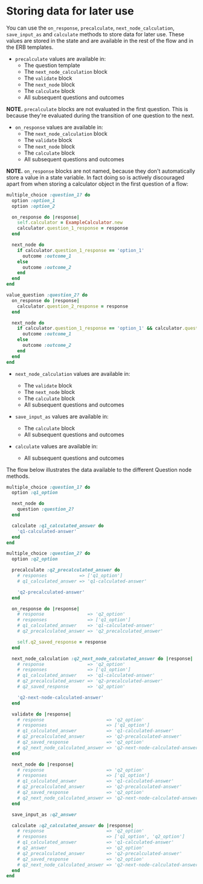 # Storing data for later use

You can use the `on_response`, `precalculate`, `next_node_calculation`, `save_input_as` and `calculate` methods to store data for later use. These values are stored in the state and are available in the rest of the flow and in the ERB templates.

* `precalculate` values are available in:
  * The question template
  * The `next_node_calculation` block
  * The `validate` block
  * The `next_node` block
  * The `calculate` block
  * All subsequent questions and outcomes

__NOTE.__ `precalculate` blocks are not evaluated in the first question. This is because they're evaluated during the transition of one question to the next.

* `on_response` values are available in:
  * The `next_node_calculation` block
  * The `validate` block
  * The `next_node` block
  * The `calculate` block
  * All subsequent questions and outcomes

__NOTE.__ `on_response` blocks are not named, because they don't automatically store a value in a state variable. In fact doing so is actively discouraged apart from when storing a calculator object in the first question of a flow:

```ruby
multiple_choice :question_1? do
  option :option_1
  option :option_2

  on_response do |response|
    self.calculator = ExampleCalculator.new
    calculator.question_1_response = response
  end

  next_node do
    if calculator.question_1_response == 'option_1'
      outcome :outcome_1
    else
      outcome :outcome_2
    end
  end
end

value_question :question_2? do
  on_response do |response|
    calculator.question_2_response = response
  end

  next_node do
    if calculator.question_1_response == 'option_1' && calculator.question_2_response == 'London'
      outcome :outcome_1
    else
      outcome :outcome_2
    end
  end
end
```

* `next_node_calculation` values are available in:
  * The `validate` block
  * The `next_node` block
  * The `calculate` block
  * All subsequent questions and outcomes

* `save_input_as` values are available in:
  * The `calculate` block
  * All subsequent questions and outcomes

* `calculate` values are available in:
  * All subsequent questions and outcomes

The flow below illustrates the data available to the different Question node methods.

```ruby
multiple_choice :question_1? do
  option :q1_option

  next_node do
    question :question_2?
  end

  calculate :q1_calculated_answer do
    'q1-calculated-answer'
  end
end

multiple_choice :question_2? do
  option :q2_option

  precalculate :q2_precalculated_answer do
    # responses            => ['q1_option']
    # q1_calculated_answer => 'q1-calculated-answer'

    'q2-precalculated-answer'
  end

  on_response do |response|
    # response                => 'q2_option'
    # responses               => ['q1_option']
    # q1_calculated_answer    => 'q1-calculated-answer'
    # q2_precalculated_answer => 'q2_precalculated_answer'

    self.q2_saved_response = response
  end

  next_node_calculation :q2_next_node_calculated_answer do |response|
    # response                => 'q2_option'
    # responses               => ['q1_option']
    # q1_calculated_answer    => 'q1-calculated-answer'
    # q2_precalculated_answer => 'q2-precalculated-answer'
    # q2_saved_response       => 'q2_option'

    'q2-next-node-calculated-answer'
  end

  validate do |response|
    # response                       => 'q2_option'
    # responses                      => ['q1_option']
    # q1_calculated_answer           => 'q1-calculated-answer'
    # q2_precalculated_answer        => 'q2-precalculated-answer'
    # q2_saved_response              => 'q2_option'
    # q2_next_node_calculated_answer => 'q2-next-node-calculated-answer'
  end

  next_node do |response|
    # response                       => 'q2_option'
    # responses                      => ['q1_option']
    # q1_calculated_answer           => 'q1-calculated-answer'
    # q2_precalculated_answer        => 'q2-precalculated-answer'
    # q2_saved_response              => 'q2_option'
    # q2_next_node_calculated_answer => 'q2-next-node-calculated-answer'
  end

  save_input_as :q2_answer

  calculate :q2_calculated_answer do |response|
    # response                       => 'q2_option'
    # responses                      => ['q1_option', 'q2_option']
    # q1_calculated_answer           => 'q1-calculated-answer'
    # q2_answer                      => 'q2_option'
    # q2_precalculated_answer        => 'q2-precalculated-answer'
    # q2_saved_response              => 'q2_option'
    # q2_next_node_calculated_answer => 'q2-next-node-calculated-answer'
  end
end
```
